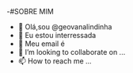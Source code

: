 -#SOBRE MIM
- 👋 Olá,sou @geovanalindinha
- 👀 Eu estou interressada 
- 🌱 Meu email é 
- 💞️ I’m looking to collaborate on ...
- 📫 How to reach me ...

<!---
geovanalindinha/geovanalindinha is a ✨ special ✨ repository because its `README.md` (this file) appears on your GitHub profile.
You can click the Preview link to take a look at your changes.
--->
